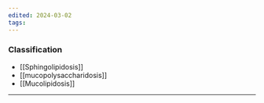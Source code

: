```yaml
---
edited: 2024-03-02
tags:
---
```

### Classification
- [[Sphingolipidosis]] 
- [[mucopolysaccharidosis]]
- [[Mucolipidosis]] 

---
